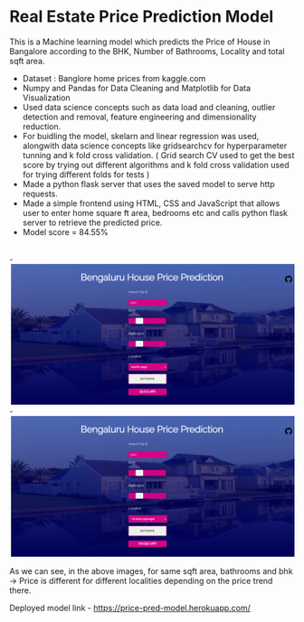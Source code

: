 # Real Estate Price Prediction Model

This is a Machine learning model which predicts the Price of House in Bangalore according to the BHK, Number of Bathrooms, Locality and total sqft area.

- Dataset : Banglore home prices from kaggle.com
- Numpy and Pandas for Data Cleaning and Matplotlib for Data Visualization
- Used data science concepts such as data load and cleaning, outlier detection and removal, feature engineering and dimensionality reduction.
- For buidling the model, skelarn and linear regression was used, alongwith data science concepts like gridsearchcv for hyperparameter tunning and k fold cross validation.
( Grid search CV used to get the best score by trying out different algorithms and k fold cross validation used for trying different folds for tests )
- Made a python flask server that uses the saved model to serve http requests. 
- Made a simple frontend using HTML, CSS and JavaScript that allows user to enter home square ft area, bedrooms etc and calls python flask server to retrieve the predicted price.
- Model score = 84.55%
<br />
- <img src="images/a.png" />
- <img src="images/b.png" />

<br />

As we can see, in the above images, for same sqft area, bathrooms and bhk -> Price is different for different localities depending on the price trend there.

Deployed model link - https://price-pred-model.herokuapp.com/

